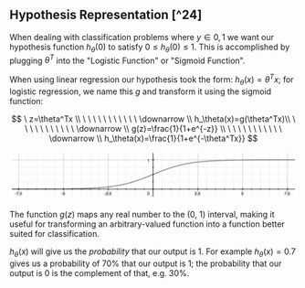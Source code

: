 ## Hypothesis Representation [^24]

When dealing with classification problems where $y\in{0,1}$ we want our hypothesis function $h_\theta(0)$ to satisfy $0\leq h_\theta(0)\leq1$. This is accomplished by plugging $\theta^T$ into the "Logistic Function" or "Sigmoid Function".  

When using linear regression our hypothesis took the form: $h_\theta(x)=\theta^Tx$; for logistic regression, we name this $g$ and transform it using the sigmoid function:

$$
\ z=\theta^Tx \\
\ \ \ \ \ \ \ \ \ \ \ \downarrow \\
h_\theta(x)=g(\theta^Tx)\\
\ \ \ \ \ \ \ \ \ \ \ \downarrow \\
g(z)=\frac{1}{1+e^{-z}} \\
\ \ \ \ \ \ \ \ \ \ \ \downarrow \\
h_\theta(x)=\frac{1}{1+e^{-\theta^Tx}}
$$

![image-20210308071811211](02-hypothesis-representation.assets/image-20210308071811211.png)

The function $g(z)$ maps any real number to the (0, 1) interval, making it useful for transforming an arbitrary-valued function into a function better suited for classification.

$h_\theta(x)$ will give us the *probability* that our output is 1. For example $h_\theta(x)=0.7$ gives us a probability of 70% that our output is 1; the probability that our output is 0 is the complement of that, e.g. 30%.
